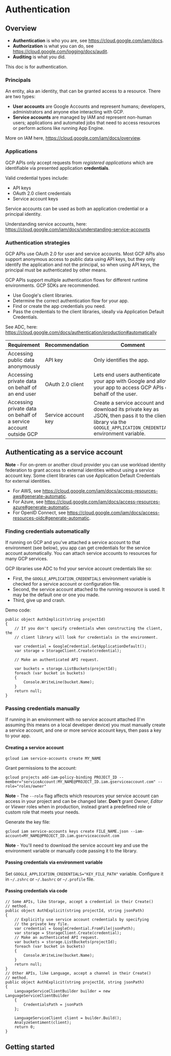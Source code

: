 # Authentication

## Overview

- **Authentication** is who you are, see https://cloud.google.com/iam/docs.
- **Authorization** is what you can do, see https://cloud.google.com/logging/docs/audit.
- **Auditing** is what you did.

This doc is for authentication.

### Principals

An entity, aka an identity, that can be granted access to a resource. There are two types:

- **User accounts** are Google Accounts and represent humans; developers, administrators and anyone else interacting with GCP.
- **Service accounts** are managed by IAM and represent non-human users; applications and automated jobs that need to access resources or perform actions like running App Engine.

More on IAM here, https://cloud.google.com/iam/docs/overview.

### Applications

GCP APIs only accept requests from _registered applications_ which are identifiable via presented application **credentials**.

Valid credential types include:

- API keys
- OAuth 2.0 client credentials
- Service account keys

Service accounts can be used as both an application credential or a principal identity.

Understanding service accounts, here: https://cloud.google.com/iam/docs/understanding-service-accounts

### Authentication strategies

GCP APIs use OAuth 2.0 for user and service accounts. Most GCP APIs also support anonymous access to public data using API keys, but they only identify the application and not the principal, so when using API keys, the principal must be authenticated by other means.

GCP APIs support multiple authentication flows for different runtime environments. GCP SDKs are recommended.

- Use Google's client libraries.
- Determine the correct authentication flow for your app.
- Find or create the app credentials you need.
- Pass the credentials to the client libraries, ideally via Application Default Credentials.

See ADC, here: https://cloud.google.com/docs/authentication/production#automatically

| Requirement                                                       | Recommendation      | Comment                                                                                                                                                        |   |   |
|-------------------------------------------------------------------|---------------------|----------------------------------------------------------------------------------------------------------------------------------------------------------------|---|---|
| Accessing public data anonymously                                 | API key             | Only identifies the app.                                                                                                                                       |   |   |
| Accessing private data on behalf of an end user                   | OAuth 2.0 client    | Lets end users authenticate your app with Google and allows your app to access GCP APIs on behalf of the user.                                                 |   |   |
| Accessing private data on behalf of a service account outside GCP | Service account key | Create a service account and download its private key as JSON, then pass it to the client library via the `GOOGLE_APPLICATION_CREDENTIALS` environment variable. |   |   |


## Authenticating as a service account

**Note** - For on-prem or another cloud provider you can use workload identity federation to grant access to external identities without using a service account key. Some client libraries can use Application Default Credentials for external identities.

- For AWS, see https://cloud.google.com/iam/docs/access-resources-aws#generate-automatic.
- For Azure, see https://cloud.google.com/iam/docs/access-resources-azure#generate-automatic.
- For OpenID Connect, see https://cloud.google.com/iam/docs/access-resources-oidc#generate-automatic.

### Finding credentials automatically

If running on GCP and you've attached a service account to that environment (see below), you app can get credentials for the service account automatically. You can attach service accounts to resources for many GCP services.

GCP libraries use ADC to fnd your service account credentials like so:

- First, the `GOOGLE_APPLICATION_CREDENTIALS` environment variable is checked for a service account or configuration file.
- Second, the service account attached to the running resource is used. It may be the default one or one you made.
- Third, give up and crash.

Demo code:

    public object AuthImplicit(string projectId)
    {
        // If you don't specify credentials when constructing the client, the
        // client library will look for credentials in the environment.

        var credential = GoogleCredential.GetApplicationDefault();
        var storage = StorageClient.Create(credential);
        
        // Make an authenticated API request.
        
        var buckets = storage.ListBuckets(projectId);        
        foreach (var bucket in buckets)
        {
            Console.WriteLine(bucket.Name);
        }
        return null;
    } 

### Passing credentials manually

If running in an environment with no service account attached (I'm assuming this means on a local developer device) you must manually create a service account, and one or more service account keys, then pass a key to your app.

#### Creating a service account

    gcloud iam service-accounts create MY_NAME
    
Grant permissions to the account:

    gcloud projects add-iam-policy-binding PROJECT_ID --member="serviceAccount:MY_NAME@PROJECT_ID.iam.gserviceaccount.com" --role="roles/owner"

**Note** - The `--role` flag affects which resources your service account can access in your project and can be changed later. **Don't** grant _Owner_, _Editor_ or _Viewer_ roles when in production, instead grant a predefined role or custom role that meets your needs.

Generate the key file:

    gcloud iam service-accounts keys create FILE_NAME.json --iam-account=MY_NAME@PROJECT_ID.iam.gserviceaccount.com

**Note** - You'll need to download the service account key and use the environment variable or manually code passing it to the library.

#### Passing credentials via environment variable

Set `GOOGLE_APPLICATION_CREDENTIALS="KEY_FILE_PATH"` variable. Configure it in `~/.zshrc` or `~/.bashrc` or `~/.profile` file.

#### Passing credentials via code

    // Some APIs, like Storage, accept a credential in their Create()
    // method.
    public object AuthExplicit(string projectId, string jsonPath)
    {
        // Explicitly use service account credentials by specifying 
        // the private key file.
        var credential = GoogleCredential.FromFile(jsonPath);
        var storage = StorageClient.Create(credential);
        // Make an authenticated API request.
        var buckets = storage.ListBuckets(projectId);
        foreach (var bucket in buckets)
        {
            Console.WriteLine(bucket.Name);
        }
        return null;
    }
    // Other APIs, like Language, accept a channel in their Create()
    // method.
    public object AuthExplicit(string projectId, string jsonPath)
    {
        LanguageServiceClientBuilder builder = new LanguageServiceClientBuilder
        {
            CredentialsPath = jsonPath
        };

        LanguageServiceClient client = builder.Build();
        AnalyzeSentiment(client);
        return 0;
    }



## Getting started

